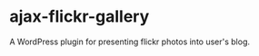 ajax-flickr-gallery
===================

A WordPress plugin for presenting flickr photos into user's blog.
